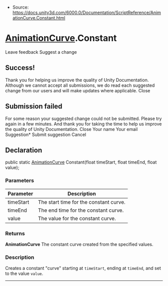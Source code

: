 * Source: https://docs.unity3d.com/6000.0/Documentation/ScriptReference/AnimationCurve.Constant.html

#  [AnimationCurve](https://docs.unity3d.com/6000.0/Documentation/ScriptReference/AnimationCurve.html).Constant
Leave feedback
Suggest a change
## Success!
Thank you for helping us improve the quality of Unity Documentation. Although we cannot accept all submissions, we do read each suggested change from our users and will make updates where applicable.
Close
## Submission failed
For some reason your suggested change could not be submitted. Please <a>try again</a> in a few minutes. And thank you for taking the time to help us improve the quality of Unity Documentation.
Close
Your name Your email Suggestion* Submit suggestion
Cancel
## Declaration
public static [AnimationCurve](https://docs.unity3d.com/6000.0/Documentation/ScriptReference/AnimationCurve.html) Constant(float timeStart, float timeEnd, float value); 
### Parameters
Parameter | Description  
---|---  
timeStart | The start time for the constant curve.  
timeEnd | The end time for the constant curve.  
value | The value for the constant curve.  
### Returns
**AnimationCurve** The constant curve created from the specified values. 
### Description
Creates a constant "curve" starting at `timeStart`, ending at `timeEnd`, and set to the value `value`.
* * *
